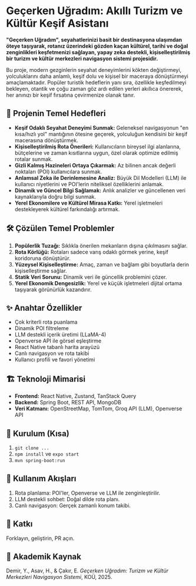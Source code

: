 # Geçerken Uğradım: Akıllı Turizm ve Kültür Keşif Asistanı

**"Geçerken Uğradım", seyahatlerinizi basit bir destinasyona ulaşımdan öteye taşıyarak, rotanız üzerindeki gözden kaçan kültürel, tarihi ve doğal zenginlikleri keşfetmenizi sağlayan, yapay zeka destekli, kişiselleştirilmiş bir turizm ve kültür merkezleri navigasyon sistemi projesidir.**

Bu proje, modern gezginlerin seyahat deneyimlerini kökten değiştirmeyi, yolculuklarını daha anlamlı, keşif dolu ve kişisel bir maceraya dönüştürmeyi amaçlamaktadır. Popüler turistik hedeflerin yanı sıra, özellikle keşfedilmeyi bekleyen, otantik ve çoğu zaman göz ardı edilen yerleri akıllıca önererek, her anınızı bir keşif fırsatına çevirmenize olanak tanır.

## 🎯 Projenin Temel Hedefleri

- **Keşif Odaklı Seyahat Deneyimi Sunmak:** Geleneksel navigasyonun "en kısa/hızlı yol" mantığının ötesine geçerek, yolculuğun kendisini bir keşif macerasına dönüştürmek.
- **Kişiselleştirilmiş Rota Önerileri:** Kullanıcıların bireysel ilgi alanlarına, bütçelerine ve zaman kısıtlarına uygun, özel olarak optimize edilmiş rotalar sunmak.
- **Gizli Kalmış Hazineleri Ortaya Çıkarmak:** Az bilinen ancak değerli noktaları (POI) kullanıcılara sunmak.
- **Anlamsal Zeka ile Derinlemesine Analiz:** Büyük Dil Modelleri (LLM) ile kullanıcı niyetlerini ve POI'lerin niteliksel özelliklerini anlamak.
- **Dinamik ve Güncel Bilgi Sağlamak:** Anlık analizler ve güncellenen veri kaynaklarıyla doğru bilgi sunmak.
- **Yerel Ekonomilere ve Kültürel Mirasa Katkı:** Yerel işletmeleri destekleyerek kültürel farkındalığı artırmak.

## 🛠️ Çözülen Temel Problemler

1. **Popülerlik Tuzağı:** Sıklıkla önerilen mekanların dışına çıkılmasını sağlar.
2. **Rota Körlüğü:** Rotaları sadece varış odaklı görmek yerine, keşif koridoruna dönüştürür.
3. **Yüzeysel Kişiselleştirme:** Amaç, zaman ve bağlam gibi boyutlarla derin kişiselleştirme sağlar.
4. **Statik Veri Sorunu:** Dinamik veri ile güncellik problemini çözer.
5. **Yerel Ekonomik Dengesizlik:** Yerel ve küçük işletmeleri dijital ortama taşıyarak görünürlük kazandırır.

## ✨ Anahtar Özellikler

- Çok kriterli rota puanlama
- Dinamik POI filtreleme
- LLM destekli içerik üretimi (LLaMA-4)
- Openverse API ile görsel eşleştirme
- React Native tabanlı harita arayüzü
- Canlı navigasyon ve rota takibi
- Kullanıcı profili ve favori yönetimi

## 🏗️ Teknoloji Mimarisi

- **Frontend:** React Native, Zustand, TanStack Query
- **Backend:** Spring Boot, REST API, MongoDB
- **Veri Katmanı:** OpenStreetMap, TomTom, Groq API (LLM), Openverse API

## 🚀 Kurulum (Kısa)

1. `git clone ...`
2. `npm install` ve `expo start`
3. `mvn spring-boot:run`


## 📄 Kullanım Akışları

1. Rota planlama: POI'ler, Openverse ve LLM ile zenginleştirilir.
2. LLM destekli sohbet: Doğal dilde rota planı.
3. Canlı navigasyon: Gerçek zamanlı konum takibi.

## 🤝 Katkı

Forklayın, geliştirin, PR açın.

## 📝 Akademik Kaynak

Demir, Y., Asav, H., & Çakır, E. *Geçerken Uğradım: Turizm ve Kültür Merkezleri Navigasyon Sistemi*, KOÜ, 2025.

